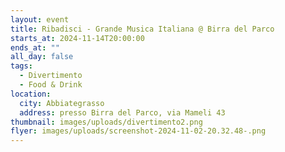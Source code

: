 ```yaml
---
layout: event
title: Ribadisci - Grande Musica Italiana @ Birra del Parco
starts_at: 2024-11-14T20:00:00
ends_at: ""
all_day: false
tags:
  - Divertimento
  - Food & Drink
location:
  city: Abbiategrasso
  address: presso Birra del Parco, via Mameli 43
thumbnail: images/uploads/divertimento2.png
flyer: images/uploads/screenshot-2024-11-02-20.32.48-.png
---
```

